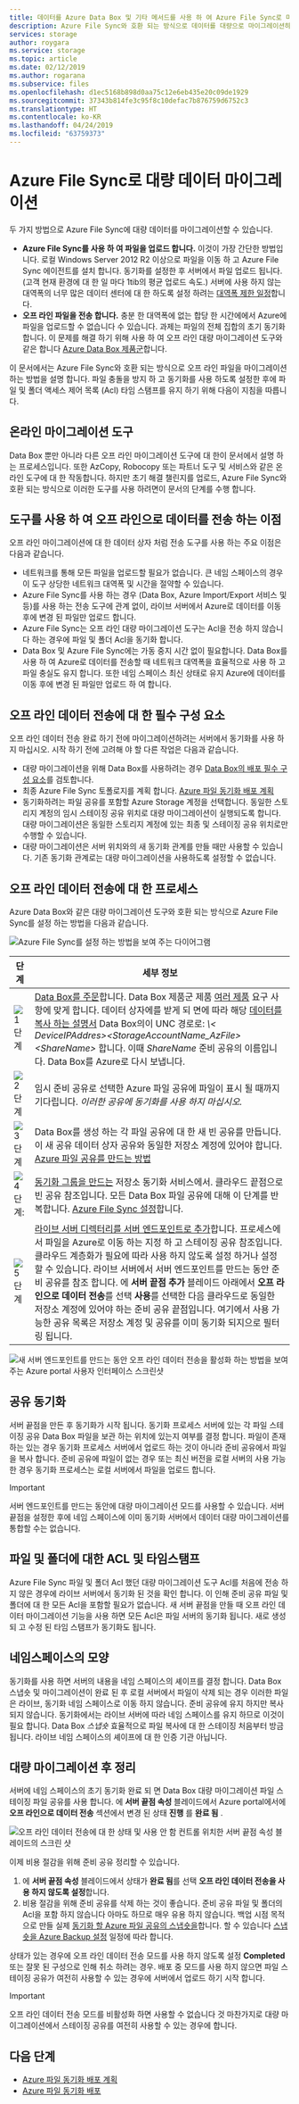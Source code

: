 ```yaml
---
title: 데이터를 Azure Data Box 및 기타 메서드를 사용 하 여 Azure File Sync로 마이그레이션
description: Azure File Sync와 호환 되는 방식으로 데이터를 대량으로 마이그레이션하십시오.
services: storage
author: roygara
ms.service: storage
ms.topic: article
ms.date: 02/12/2019
ms.author: rogarana
ms.subservice: files
ms.openlocfilehash: d1ec5168b898d0aa75c12e6eb435e20c09de1929
ms.sourcegitcommit: 37343b814fe3c95f8c10defac7b876759d6752c3
ms.translationtype: HT
ms.contentlocale: ko-KR
ms.lasthandoff: 04/24/2019
ms.locfileid: "63759373"
---
```

# <a name="migrate-bulk-data-to-azure-file-sync"></a>Azure File Sync로 대량 데이터 마이그레이션
두 가지 방법으로 Azure File Sync에 대량 데이터를 마이그레이션할 수 있습니다.

* **Azure File Sync를 사용 하 여 파일을 업로드 합니다.** 이것이 가장 간단한 방법입니다. 로컬 Windows Server 2012 R2 이상으로 파일을 이동 하 고 Azure File Sync 에이전트를 설치 합니다. 동기화를 설정한 후 서버에서 파일 업로드 됩니다. (고객 현재 환경에 대 한 일 마다 1tib의 평균 업로드 속도.) 서버에 사용 하지 않는 대역폭의 너무 많은 데이터 센터에 대 한 하도록 설정 하려는 [대역폭 제한 일정](storage-sync-files-server-registration.md#ensuring-azure-file-sync-is-a-good-neighbor-in-your-datacenter)합니다.
* **오프 라인 파일을 전송 합니다.** 충분 한 대역폭에 없는 합당 한 시간에에서 Azure에 파일을 업로드할 수 없습니다 수 있습니다. 과제는 파일의 전체 집합의 초기 동기화 합니다. 이 문제를 해결 하기 위해 사용 하 여 오프 라인 대량 마이그레이션 도구와 같은 합니다 [Azure Data Box 제품군](https://azure.microsoft.com/services/storage/databox)합니다. 

이 문서에서는 Azure File Sync와 호환 되는 방식으로 오프 라인 파일을 마이그레이션하는 방법을 설명 합니다. 파일 충돌을 방지 하 고 동기화를 사용 하도록 설정한 후에 파일 및 폴더 액세스 제어 목록 (Acl) 타임 스탬프를 유지 하기 위해 다음이 지침을 따릅니다.

## <a name="online-migration-tools"></a>온라인 마이그레이션 도구
Data Box 뿐만 아니라 다른 오프 라인 마이그레이션 도구에 대 한이 문서에서 설명 하는 프로세스입니다. 또한 AzCopy, Robocopy 또는 파트너 도구 및 서비스와 같은 온라인 도구에 대 한 작동합니다. 하지만 초기 해결 챌린지를 업로드, Azure File Sync와 호환 되는 방식으로 이러한 도구를 사용 하려면이 문서의 단계를 수행 합니다.


## <a name="benefits-of-using-a-tool-to-transfer-data-offline"></a>도구를 사용 하 여 오프 라인으로 데이터를 전송 하는 이점
오프 라인 마이그레이션에 대 한 데이터 상자 처럼 전송 도구를 사용 하는 주요 이점은 다음과 같습니다.

- 네트워크를 통해 모든 파일을 업로드할 필요가 없습니다. 큰 네임 스페이스의 경우이 도구 상당한 네트워크 대역폭 및 시간을 절약할 수 있습니다.
- Azure File Sync를 사용 하는 경우 (Data Box, Azure Import/Export 서비스 및 등)를 사용 하는 전송 도구에 관계 없이, 라이브 서버에서 Azure로 데이터를 이동 후에 변경 된 파일만 업로드 합니다.
- Azure File Sync는 오프 라인 대량 마이그레이션 도구는 Acl을 전송 하지 않습니다 하는 경우에 파일 및 폴더 Acl을 동기화 합니다.
- Data Box 및 Azure File Sync에는 가동 중지 시간 없이 필요합니다. Data Box를 사용 하 여 Azure로 데이터를 전송할 때 네트워크 대역폭을 효율적으로 사용 하 고 파일 충실도 유지 합니다. 또한 네임 스페이스 최신 상태로 유지 Azure에 데이터를 이동 후에 변경 된 파일만 업로드 하 여 합니다.

## <a name="prerequisites-for-the-offline-data-transfer"></a>오프 라인 데이터 전송에 대 한 필수 구성 요소
오프 라인 데이터 전송 완료 하기 전에 마이그레이션하려는 서버에서 동기화를 사용 하지 마십시오. 시작 하기 전에 고려해 야 할 다른 작업은 다음과 같습니다.

- 대량 마이그레이션을 위해 Data Box를 사용하려는 경우 [Data Box의 배포 필수 구성 요소](../../databox/data-box-deploy-ordered.md#prerequisites)를 검토합니다.
- 최종 Azure File Sync 토폴로지를 계획 합니다. [Azure 파일 동기화 배포 계획](storage-sync-files-planning.md)
- 동기화하려는 파일 공유를 포함할 Azure Storage 계정을 선택합니다. 동일한 스토리지 계정의 임시 스테이징 공유 위치로 대량 마이그레이션이 실행되도록 합니다. 대량 마이그레이션은 동일한 스토리지 계정에 있는 최종 및 스테이징 공유 위치로만 수행할 수 있습니다.
- 대량 마이그레이션은 서버 위치와의 새 동기화 관계를 만들 때만 사용할 수 있습니다. 기존 동기화 관계로는 대량 마이그레이션을 사용하도록 설정할 수 없습니다.


## <a name="process-for-offline-data-transfer"></a>오프 라인 데이터 전송에 대 한 프로세스
Azure Data Box와 같은 대량 마이그레이션 도구와 호환 되는 방식으로 Azure File Sync를 설정 하는 방법을 다음과 같습니다.

![Azure File Sync를 설정 하는 방법을 보여 주는 다이어그램](media/storage-sync-files-offline-data-transfer/data-box-integration-1-600.png)

| 단계 | 세부 정보 |
|---|---------------------------------------------------------------------------------------|
| ![1단계](media/storage-sync-files-offline-data-transfer/bullet_1.png) | [Data Box를 주문](../../databox/data-box-deploy-ordered.md)합니다. Data Box 제품군 제품 [여러 제품](https://azure.microsoft.com/services/storage/databox/data) 요구 사항에 맞게 합니다. 데이터 상자에를 받게 되 면에 따라 해당 [데이터를 복사 하는 설명서](../../databox/data-box-deploy-copy-data.md#copy-data-to-data-box) Data Box의이 UNC 경로로:  *\\< DeviceIPAddres\>\<StorageAccountName_AzFile\> \<ShareName\>* 합니다. 이때 *ShareName* 준비 공유의 이름입니다. Data Box를 Azure로 다시 보냅니다. |
| ![2단계](media/storage-sync-files-offline-data-transfer/bullet_2.png) | 임시 준비 공유로 선택한 Azure 파일 공유에 파일이 표시 될 때까지 기다립니다. *이러한 공유에 동기화를 사용 하지 마십시오.* |
| ![3단계](media/storage-sync-files-offline-data-transfer/bullet_3.png) | Data Box를 생성 하는 각 파일 공유에 대 한 새 빈 공유를 만듭니다. 이 새 공유 데이터 상자 공유와 동일한 저장소 계정에 있어야 합니다. [Azure 파일 공유를 만드는 방법](storage-how-to-create-file-share.md) |
| ![4단계:](media/storage-sync-files-offline-data-transfer/bullet_4.png) | [동기화 그룹을 만드는](storage-sync-files-deployment-guide.md#create-a-sync-group-and-a-cloud-endpoint) 저장소 동기화 서비스에서. 클라우드 끝점으로 빈 공유 참조입니다. 모든 Data Box 파일 공유에 대해 이 단계를 반복합니다. [Azure File Sync 설정](storage-sync-files-deployment-guide.md)합니다. |
| ![5단계](media/storage-sync-files-offline-data-transfer/bullet_5.png) | [라이브 서버 디렉터리를 서버 엔드포인트로 추가](storage-sync-files-deployment-guide.md#create-a-server-endpoint)합니다. 프로세스에서 파일을 Azure로 이동 하는 지정 하 고 스테이징 공유 참조입니다. 클라우드 계층화가 필요에 따라 사용 하지 않도록 설정 하거나 설정할 수 있습니다. 라이브 서버에서 서버 엔드포인트를 만드는 동안 준비 공유를 참조 합니다. 에 **서버 끝점 추가** 블레이드 아래에서 **오프 라인으로 데이터 전송**를 선택 **사용**를 선택한 다음 클라우드로 동일한 저장소 계정에 있어야 하는 준비 공유 끝점입니다. 여기에서 사용 가능한 공유 목록은 저장소 계정 및 공유를 이미 동기화 되지으로 필터링 됩니다. |

![새 서버 엔드포인트를 만드는 동안 오프 라인 데이터 전송을 활성화 하는 방법을 보여 주는 Azure portal 사용자 인터페이스 스크린샷](media/storage-sync-files-offline-data-transfer/data-box-integration-2-600.png)

## <a name="syncing-the-share"></a>공유 동기화
서버 끝점을 만든 후 동기화가 시작 됩니다. 동기화 프로세스 서버에 있는 각 파일 스테이징 공유 Data Box 파일을 보관 하는 위치에 있는지 여부를 결정 합니다. 파일이 존재 하는 있는 경우 동기화 프로세스 서버에서 업로드 하는 것이 아니라 준비 공유에서 파일을 복사 합니다. 준비 공유에 파일이 없는 경우 또는 최신 버전을 로컬 서버의 사용 가능한 경우 동기화 프로세스는 로컬 서버에서 파일을 업로드 합니다.

> [!IMPORTANT]
> 서버 엔드포인트를 만드는 동안에 대량 마이그레이션 모드를 사용할 수 있습니다. 서버 끝점을 설정한 후에 네임 스페이스에 이미 동기화 서버에서 데이터 대량 마이그레이션를 통합할 수는 없습니다.

## <a name="acls-and-timestamps-on-files-and-folders"></a>파일 및 폴더에 대한 ACL 및 타임스탬프
Azure File Sync 파일 및 폴더 Acl 했던 대량 마이그레이션 도구 Acl를 처음에 전송 하지 않은 경우에 라이브 서버에서 동기화 된 것을 확인 합니다. 이 인해 준비 공유 파일 및 폴더에 대 한 모든 Acl을 포함할 필요가 없습니다. 새 서버 끝점을 만들 때 오프 라인 데이터 마이그레이션 기능을 사용 하면 모든 Acl은 파일 서버의 동기화 됩니다. 새로 생성 되 고 수정 된 타임 스탬프가 동기화도 됩니다.

## <a name="shape-of-the-namespace"></a>네임스페이스의 모양
동기화를 사용 하면 서버의 내용을 네임 스페이스의 셰이프를 결정 합니다. Data Box 스냅숏 및 마이그레이션이 완료 된 후 로컬 서버에서 파일이 삭제 되는 경우 이러한 파일은 라이브, 동기화 네임 스페이스로 이동 하지 않습니다. 준비 공유에 유지 하지만 복사 되지 않습니다. 동기화에서는 라이브 서버에 따라 네임 스페이스를 유지 하므로 이것이 필요 합니다. Data Box *스냅숏* 효율적으로 파일 복사에 대 한 스테이징 처음부터 방금 됩니다. 라이브 네임 스페이스의 셰이프에 대 한 인증 기관 아닙니다.

## <a name="cleaning-up-after-bulk-migration"></a>대량 마이그레이션 후 정리 
서버에 네임 스페이스의 초기 동기화 완료 되 면 Data Box 대량 마이그레이션 파일 스테이징 파일 공유를 사용 합니다. 에 **서버 끝점 속성** 블레이드에서 Azure portal에서에 **오프 라인으로 데이터 전송** 섹션에서 변경 된 상태 **진행** 를 **완료 됨** . 

![오프 라인 데이터 전송에 대 한 상태 및 사용 안 함 컨트롤 위치한 서버 끝점 속성 블레이드의 스크린 샷](media/storage-sync-files-offline-data-transfer/data-box-integration-3-444.png)

이제 비용 절감을 위해 준비 공유 정리할 수 있습니다.

1. 에 **서버 끝점 속성** 블레이드에서 상태가 **완료 됨**를 선택 **오프 라인 데이터 전송을 사용 하지 않도록 설정**합니다.
2. 비용 절감을 위해 준비 공유를 삭제 하는 것이 좋습니다. 준비 공유 파일 및 폴더의 Acl을 포함 하지 않습니다 아마도 하므로 매우 유용 하지 않습니다. 백업 시점 목적으로 만들 실제 [동기화 할 Azure 파일 공유의 스냅숏을](storage-snapshots-files.md)합니다. 할 수 있습니다 [스냅숏을 Azure Backup 설정]( ../../backup/backup-azure-files.md) 일정에 따라 합니다.

상태가 있는 경우에 오프 라인 데이터 전송 모드를 사용 하지 않도록 설정 **Completed** 또는 잘못 된 구성으로 인해 취소 하려는 경우. 배포 중 모드를 사용 하지 않으면 파일 스테이징 공유가 여전히 사용할 수 있는 경우에 서버에서 업로드 하기 시작 합니다.

> [!IMPORTANT]
> 오프 라인 데이터 전송 모드를 비활성화 하면 사용할 수 없습니다 것 마찬가지로 대량 마이그레이션에서 스테이징 공유를 여전히 사용할 수 있는 경우에 합니다.

## <a name="next-steps"></a>다음 단계
- [Azure 파일 동기화 배포 계획](storage-sync-files-planning.md)
- [Azure 파일 동기화 배포](storage-sync-files-deployment-guide.md)
